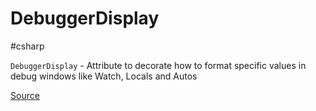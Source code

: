 # DebuggerDisplay

#csharp

`DebuggerDisplay` - Attribute to decorate how to format specific values in debug windows like Watch, Locals and Autos

[Source](https://docs.microsoft.com/en-us/visualstudio/debugger/using-the-debuggerdisplay-attribute?view=vs-2019)
